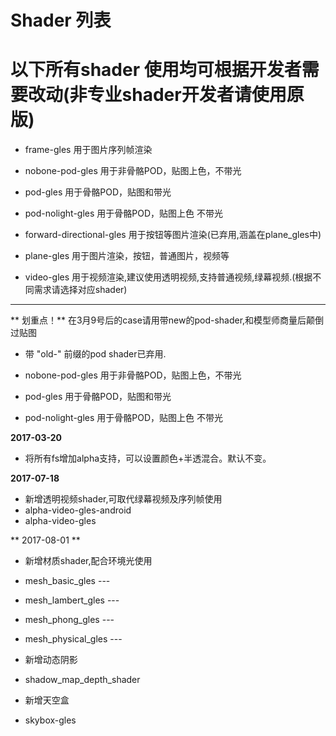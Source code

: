 # Shader 列表
# 以下所有shader 使用均可根据开发者需要改动(非专业shader开发者请使用原版)


* frame-gles 用于图片序列帧渲染

* nobone-pod-gles 用于非骨骼POD，贴图上色，不带光
* pod-gles 用于骨骼POD，贴图和带光
* pod-nolight-gles 用于骨骼POD，贴图上色 不带光

* forward-directional-gles 用于按钮等图片渲染(已弃用,涵盖在plane_gles中)
* plane-gles 用于图片渲染，按钮，普通图片，视频等

* video-gles 用于视频渲染,建议使用透明视频,支持普通视频,绿幕视频.(根据不同需求请选择对应shader)
 

-------
 
** 划重点！**
在3月9号后的case请用带new的pod-shader,和模型师商量后颠倒过贴图

* 带 "old-" 前缀的pod shader已弃用.

* nobone-pod-gles 用于非骨骼POD，贴图上色，不带光
* pod-gles 用于骨骼POD，贴图和带光
* pod-nolight-gles 用于骨骼POD，贴图上色 不带光


**2017-03-20**
* 将所有fs增加alpha支持，可以设置颜色+半透混合。默认不变。



**2017-07-18**
* 新增透明视频shader,可取代绿幕视频及序列帧使用 
* alpha-video-gles-android 
* alpha-video-gles


** 2017-08-01 **
* 新增材质shader,配合环境光使用
* mesh_basic_gles --- 
* mesh_lambert_gles --- 
* mesh_phong_gles --- 
* mesh_physical_gles --- 

* 新增动态阴影
* shadow_map_depth_shader

* 新增天空盒
* skybox-gles

